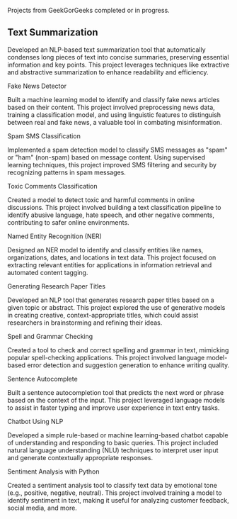 
Projects from GeekGorGeeks completed or in progress. 

## **Text Summarization**

Developed an NLP-based text summarization tool that automatically condenses long pieces of text into concise summaries, preserving essential information and key points. This project leverages techniques like extractive and abstractive summarization to enhance readability and efficiency.


Fake News Detector

Built a machine learning model to identify and classify fake news articles based on their content. This project involved preprocessing news data, training a classification model, and using linguistic features to distinguish between real and fake news, a valuable tool in combating misinformation.


Spam SMS Classification

Implemented a spam detection model to classify SMS messages as "spam" or "ham" (non-spam) based on message content. Using supervised learning techniques, this project improved SMS filtering and security by recognizing patterns in spam messages.


Toxic Comments Classification

Created a model to detect toxic and harmful comments in online discussions. This project involved building a text classification pipeline to identify abusive language, hate speech, and other negative comments, contributing to safer online environments.


Named Entity Recognition (NER)

Designed an NER model to identify and classify entities like names, organizations, dates, and locations in text data. This project focused on extracting relevant entities for applications in information retrieval and automated content tagging.


Generating Research Paper Titles

Developed an NLP tool that generates research paper titles based on a given topic or abstract. This project explored the use of generative models in creating creative, context-appropriate titles, which could assist researchers in brainstorming and refining their ideas.


Spell and Grammar Checking

Created a tool to check and correct spelling and grammar in text, mimicking popular spell-checking applications. This project involved language model-based error detection and suggestion generation to enhance writing quality.


Sentence Autocomplete

Built a sentence autocompletion tool that predicts the next word or phrase based on the context of the input. This project leveraged language models to assist in faster typing and improve user experience in text entry tasks.


Chatbot Using NLP

Developed a simple rule-based or machine learning-based chatbot capable of understanding and responding to basic queries. This project included natural language understanding (NLU) techniques to interpret user input and generate contextually appropriate responses.


Sentiment Analysis with Python

Created a sentiment analysis tool to classify text data by emotional tone (e.g., positive, negative, neutral). This project involved training a model to identify sentiment in text, making it useful for analyzing customer feedback, social media, and more.
